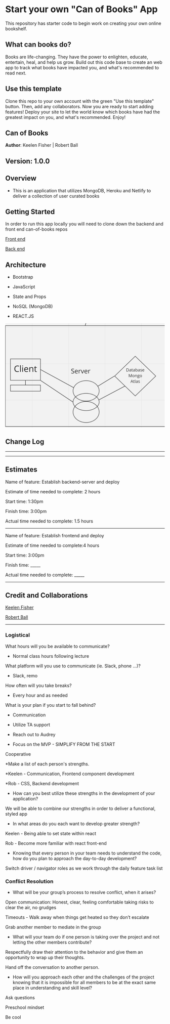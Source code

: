 # Start your own "Can of Books" App

This repository has starter code to begin work on creating your own online bookshelf.

## What can books do?

Books are life-changing. They have the power to enlighten, educate, entertain, heal, and help us grow. Build out this code base to create an web app to track what books have impacted you, and what's recommended to read next.

## Use this template

Clone this repo to your own account with the green "Use this template" button. Then, add any collaborators. Now you are ready to start adding features! Deploy your site to let the world know which books have had the greatest impact on you, and what's recommended. Enjoy!

## Can of Books

 **Author**: Keelen Fisher | Robert Ball

## **Version**: 1.0.0

## Overview

* This is an application that utilizes MongoDB, Heroku and Netlify to deliver a collection of user curated books

## Getting Started

In order to run this app locally you will need to clone down the backend and front end can-of-books repos

[Front end](https://github.com/Keelen-Fisher/can-of-books-frontend)

[Back end](https://github.com/RDBALL/can-of-books-backend)

## Architecture

* Bootstrap

* JavaScript

* State and Props

* NoSQL (MongoDB)

* REACT.JS

![Lab11 WRRC](public/Lab11.png)

## Change Log

---

---

## Estimates

Name of feature: Establish backend-server and deploy

Estimate of time needed to complete: 2 hours

Start time: 1:30pm

Finish time: 3:00pm

Actual time needed to complete: 1.5 hours

---

Name of feature: Establish frontend and deploy

Estimate of time needed to complete:4 hours

Start time: 3:00pm

Finish time: _____

Actual time needed to complete: _____

---

## Credit and Collaborations

[Keelen Fisher](https://github.com/Keelen-Fisher)

[Robert Ball](https://github.com/RDBALL)

---

### Logistical

What hours will you be available to communicate?

* Normal class hours following lecture

What platform will you use to communicate (ie. Slack, phone …)?

* Slack, remo

How often will you take breaks?

* Every hour and as needed

What is your plan if you start to fall behind?

* Communication

* Utilize TA support

* Reach out to Audrey

* Focus on the MVP - SIMPLIFY FROM THE START

Cooperative

*Make a list of each person's strengths.

*Keelen - Communication, Frontend component development

*Rob - CSS, Backend development

* How can you best utilize these strengths in the development of your application?

We will be able to combine our strengths in order to deliver a functional, styled app

* In what areas do you each want to develop greater strength?

Keelen - Being able to set state within react

Rob - Become more familiar with react front-end

* Knowing that every person in your team needs to understand the code, how do you plan to approach the day-to-day development?

Switch driver / navigator roles as we work through the daily feature task list

### Conflict Resolution

* What will be your group’s process to resolve conflict, when it arises?

Open communication: Honest, clear, feeling comfortable taking risks to clear the air, no grudges

Timeouts - Walk away when things get heated so they don’t escalate

Grab another member to mediate in the group

* What will your team do if one person is taking over the project and not letting the other members contribute?

Respectfully draw their attention to the behavior and give them an opportunity to wrap up their thoughts.

Hand off the conversation to another person.

* How will you approach each other and the challenges of the project knowing that it is impossible for all members to be at the exact same place in understanding and skill level?

Ask questions

Preschool mindset

Be cool
